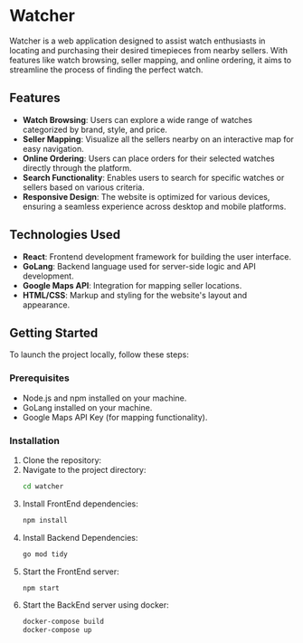 # Watcher

Watcher is a web application designed to assist watch enthusiasts in locating and purchasing their desired timepieces from nearby sellers. With features like watch browsing, seller mapping, and online ordering, it aims to streamline the process of finding the perfect watch.

## Features

- **Watch Browsing**: Users can explore a wide range of watches categorized by brand, style, and price.
- **Seller Mapping**: Visualize all the sellers nearby on an interactive map for easy navigation.
- **Online Ordering**: Users can place orders for their selected watches directly through the platform.
- **Search Functionality**: Enables users to search for specific watches or sellers based on various criteria.
- **Responsive Design**: The website is optimized for various devices, ensuring a seamless experience across desktop and mobile platforms.

## Technologies Used

- **React**: Frontend development framework for building the user interface.
- **GoLang**: Backend language used for server-side logic and API development.
- **Google Maps API**: Integration for mapping seller locations.
- **HTML/CSS**: Markup and styling for the website's layout and appearance.

## Getting Started

To launch the project locally, follow these steps:

### Prerequisites

- Node.js and npm installed on your machine.
- GoLang installed on your machine.
- Google Maps API Key (for mapping functionality).

### Installation

1. Clone the repository:
2. Navigate to the project directory:
   ```bash
   cd watcher
3. Install FrontEnd dependencies:
   ```bash
   npm install
4. Install Backend Dependencies:
     ```bash
     go mod tidy
5. Start the FrontEnd server:
    ```bash
    npm start
6. Start the BackEnd server using docker:
   ```bash
   docker-compose build
   docker-compose up
   ```
